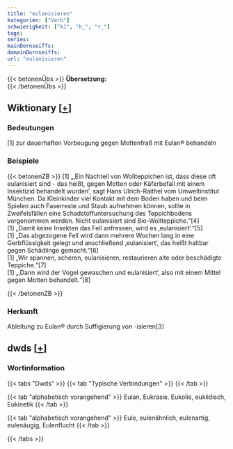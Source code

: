 ```yaml
---
title: "eulanisieren"
kategorien: ["Verb"]
schwierigkeit: ["k1", "h_", "r_"]
tags:
series:
mainDornseiffs:
domainDornseiffs:
url: "eulanisieren"
---
```


{{< betonenÜbs >}}
**Übersetzung:**  
{{< /betonenÜbs >}}

## Wiktionary [[+](https://de.wiktionary.org/wiki/eulanisieren)]

### Bedeutungen
[1] zur dauerhaften Vorbeugung gegen Mottenfraß mit Eulan® behandeln  

### Beispiele
{{< betonenZB >}}
[1] „‚Ein Nachteil von Wollteppichen ist, dass diese oft eulanisiert sind - das heißt, gegen Motten oder Käferbefall mit einem Insektizid behandelt wurden‘, sagt Hans Ulrich-Raithel vom Umweltinstitut München. Da Kleinkinder viel Kontakt mit dem Boden haben und beim Spielen auch Faserreste und Staub aufnehmen können, sollte in Zweifelsfällen eine Schadstoffuntersuchung des Teppichbodens vorgenommen werden. Nicht eulanisiert sind Bio-Wollteppiche.“[4]  
[1] „Damit keine Insekten das Fell anfressen, wird es ‚eulanisiert‘.“[5]  
[1] „Das abgezogene Fell wird dann mehrere Wochen lang in eine Gerbflüssigkeit gelegt und anschließend ‚eulanisiert‘, das heißt haltbar gegen Schädlinge gemacht.“[6]  
[1] „Wir spannen, scheren, eulanisieren, restaurieren alte oder beschädigte Teppiche.“[7]  
[1] „‚Dann wird der Vogel gewaschen und eulanisiert‘, also mit einem Mittel gegen Motten behandelt.“[8]  

{{< /betonenZB >}}
### Herkunft
Ableitung zu Eulan® durch Suffigierung von -isieren[3]  



## dwds [[+](https://www.dwds.de/wb/eulanisieren)]

### Wortinformation
{{< tabs "Dwds" >}}
{{< tab "Typische Verbindungen" >}}
{{< /tab >}}

{{< tab "alphabetisch vorangehend" >}}
Eulan, Eukrasie, Eukolie, euklidisch, Eukinetik
{{< /tab >}}

{{< tab "alphabetisch vorangehend" >}}
Eule, eulenähnlich, eulenartig, eulenäugig, Eulenflucht
{{< /tab >}}

{{< /tabs >}}

